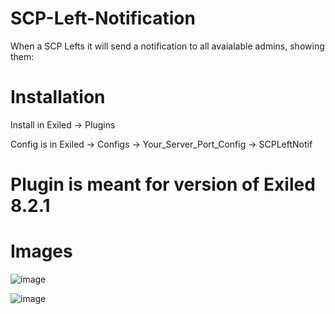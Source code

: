 # SCP-Left-Notification
When a SCP Lefts it will send a notification to all avaialable admins, showing them:

# Installation

Install in Exiled -> Plugins

Config is in Exiled -> Configs -> Your_Server_Port_Config -> SCPLeftNotif

# Plugin is meant for version of Exiled 8.2.1


# Images

![image](https://github.com/Adyman0010/SCP-Left-Notification/assets/139592888/e2d8915e-dd88-4103-a948-5aa1ec7f46cb)


![image](https://github.com/Adyman0010/SCP-Left-Notification/assets/139592888/d919a78c-44ea-4d07-860a-66828b3f603e)


